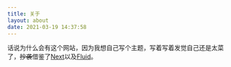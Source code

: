 ```yaml
---
title: 关于
layout: about
date: 2021-03-19 14:37:58
---
```


话说为什么会有这个网站，因为我想自己写个主题，写着写着发觉自己还是太菜了，~~抄袭~~借鉴了[Next](https://github.com/theme-next/hexo-theme-next)以及[Fluid](https://github.com/fluid-dev/hexo-theme-fluid)。